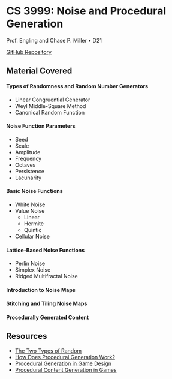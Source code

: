 # CS 3999: Noise and Procedural Generation
Prof. Engling and Chase P. Miller • D21 

[GitHub Repository](https://github.com/TheCPMills/NoiseAndProceduralGeneration)

## Material Covered

#### Types of Randomness and Random Number Generators
- Linear Congruential Generator
- Weyl Middle-Square Method
- Canonical Random Function
#### Noise Function Parameters
- Seed
- Scale
- Amplitude
- Frequency
- Octaves
- Persistence
- Lacunarity
#### Basic Noise Functions
- White Noise
- Value Noise
     - Linear
     - Hermite
     - Quintic
- Cellular Noise
#### Lattice-Based Noise Functions
- Perlin Noise
- Simplex Noise
- Ridged Multifractal Noise
#### Introduction to Noise Maps
#### Stitching and Tiling Noise Maps
#### Procedurally Generated Content


## Resources
- [The Two Types of Random](https://youtu.be/dwI5b-wRLic)
- [How Does Procedural Generation Work?](https://youtu.be/-POwgollFeY)
- [Procedural Generation in Game Design](https://drive.google.com/file/d/10refOjoLAsMrVCumJItz_c3wlQONxwMd/view?usp=sharing)
- [Procedural Content Generation in Games](http://pcgbook.com/)
